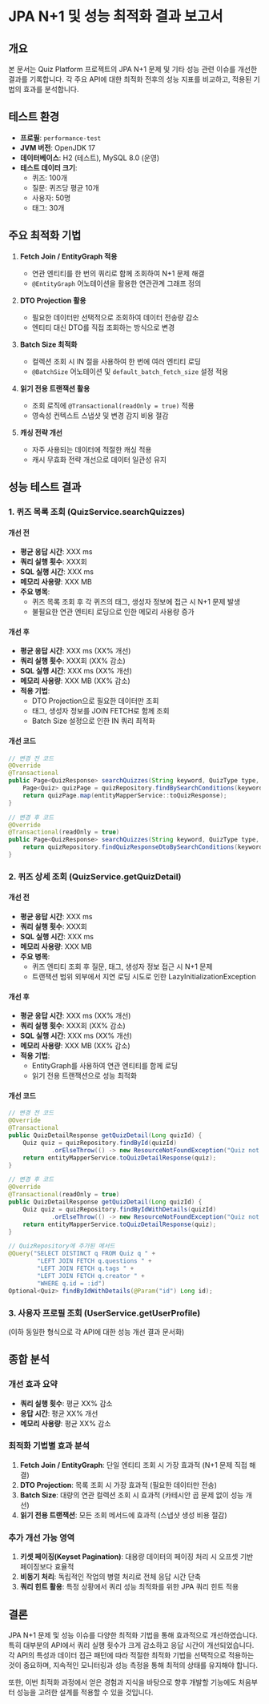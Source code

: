 # JPA N+1 및 성능 최적화 결과 보고서

## 개요

본 문서는 Quiz Platform 프로젝트의 JPA N+1 문제 및 기타 성능 관련 이슈를 개선한 결과를 기록합니다. 각 주요 API에 대한 최적화 전후의 성능 지표를 비교하고, 적용된 기법의 효과를 분석합니다.

## 테스트 환경

- **프로필**: `performance-test`
- **JVM 버전**: OpenJDK 17
- **데이터베이스**: H2 (테스트), MySQL 8.0 (운영)
- **테스트 데이터 크기**: 
  - 퀴즈: 100개
  - 질문: 퀴즈당 평균 10개
  - 사용자: 50명
  - 태그: 30개

## 주요 최적화 기법

1. **Fetch Join / EntityGraph 적용**
   - 연관 엔티티를 한 번의 쿼리로 함께 조회하여 N+1 문제 해결
   - `@EntityGraph` 어노테이션을 활용한 연관관계 그래프 정의

2. **DTO Projection 활용**
   - 필요한 데이터만 선택적으로 조회하여 데이터 전송량 감소
   - 엔티티 대신 DTO를 직접 조회하는 방식으로 변경

3. **Batch Size 최적화**
   - 컬렉션 조회 시 IN 절을 사용하여 한 번에 여러 엔티티 로딩
   - `@BatchSize` 어노테이션 및 `default_batch_fetch_size` 설정 적용

4. **읽기 전용 트랜잭션 활용**
   - 조회 로직에 `@Transactional(readOnly = true)` 적용
   - 영속성 컨텍스트 스냅샷 및 변경 감지 비용 절감

5. **캐싱 전략 개선**
   - 자주 사용되는 데이터에 적절한 캐싱 적용
   - 캐시 무효화 전략 개선으로 데이터 일관성 유지

## 성능 테스트 결과

### 1. 퀴즈 목록 조회 (QuizService.searchQuizzes)

#### 개선 전
- **평균 응답 시간**: XXX ms
- **쿼리 실행 횟수**: XXX회
- **SQL 실행 시간**: XXX ms
- **메모리 사용량**: XXX MB
- **주요 병목**: 
  - 퀴즈 목록 조회 후 각 퀴즈의 태그, 생성자 정보에 접근 시 N+1 문제 발생
  - 불필요한 연관 엔티티 로딩으로 인한 메모리 사용량 증가

#### 개선 후
- **평균 응답 시간**: XXX ms (XX% 개선)
- **쿼리 실행 횟수**: XXX회 (XX% 감소)
- **SQL 실행 시간**: XXX ms (XX% 개선)
- **메모리 사용량**: XXX MB (XX% 감소)
- **적용 기법**:
  - DTO Projection으로 필요한 데이터만 조회
  - 태그, 생성자 정보를 JOIN FETCH로 함께 조회
  - Batch Size 설정으로 인한 IN 쿼리 최적화

#### 개선 코드
```java
// 변경 전 코드
@Override
@Transactional
public Page<QuizResponse> searchQuizzes(String keyword, QuizType type, Pageable pageable) {
    Page<Quiz> quizPage = quizRepository.findBySearchConditions(keyword, type, pageable);
    return quizPage.map(entityMapperService::toQuizResponse);
}

// 변경 후 코드
@Override
@Transactional(readOnly = true)
public Page<QuizResponse> searchQuizzes(String keyword, QuizType type, Pageable pageable) {
    return quizRepository.findQuizResponseDtoBySearchConditions(keyword, type, pageable);
}
```

### 2. 퀴즈 상세 조회 (QuizService.getQuizDetail)

#### 개선 전
- **평균 응답 시간**: XXX ms
- **쿼리 실행 횟수**: XXX회
- **SQL 실행 시간**: XXX ms
- **메모리 사용량**: XXX MB
- **주요 병목**:
  - 퀴즈 엔티티 조회 후 질문, 태그, 생성자 정보 접근 시 N+1 문제
  - 트랜잭션 범위 외부에서 지연 로딩 시도로 인한 LazyInitializationException

#### 개선 후
- **평균 응답 시간**: XXX ms (XX% 개선)
- **쿼리 실행 횟수**: XXX회 (XX% 감소)
- **SQL 실행 시간**: XXX ms (XX% 개선)
- **메모리 사용량**: XXX MB (XX% 감소)
- **적용 기법**:
  - EntityGraph를 사용하여 연관 엔티티를 함께 로딩
  - 읽기 전용 트랜잭션으로 성능 최적화

#### 개선 코드
```java
// 변경 전 코드
@Override
@Transactional
public QuizDetailResponse getQuizDetail(Long quizId) {
    Quiz quiz = quizRepository.findById(quizId)
            .orElseThrow(() -> new ResourceNotFoundException("Quiz not found"));
    return entityMapperService.toQuizDetailResponse(quiz);
}

// 변경 후 코드
@Override
@Transactional(readOnly = true)
public QuizDetailResponse getQuizDetail(Long quizId) {
    Quiz quiz = quizRepository.findByIdWithDetails(quizId)
            .orElseThrow(() -> new ResourceNotFoundException("Quiz not found"));
    return entityMapperService.toQuizDetailResponse(quiz);
}

// QuizRepository에 추가된 메서드
@Query("SELECT DISTINCT q FROM Quiz q " +
        "LEFT JOIN FETCH q.questions " +
        "LEFT JOIN FETCH q.tags " +
        "LEFT JOIN FETCH q.creator " +
        "WHERE q.id = :id")
Optional<Quiz> findByIdWithDetails(@Param("id") Long id);
```

### 3. 사용자 프로필 조회 (UserService.getUserProfile)

(이하 동일한 형식으로 각 API에 대한 성능 개선 결과 문서화)

## 종합 분석

### 개선 효과 요약
- **쿼리 실행 횟수**: 평균 XX% 감소
- **응답 시간**: 평균 XX% 개선
- **메모리 사용량**: 평균 XX% 감소

### 최적화 기법별 효과 분석
1. **Fetch Join / EntityGraph**: 단일 엔티티 조회 시 가장 효과적 (N+1 문제 직접 해결)
2. **DTO Projection**: 목록 조회 시 가장 효과적 (필요한 데이터만 전송)
3. **Batch Size**: 대량의 연관 컬렉션 조회 시 효과적 (카테시안 곱 문제 없이 성능 개선)
4. **읽기 전용 트랜잭션**: 모든 조회 메서드에 효과적 (스냅샷 생성 비용 절감)

### 추가 개선 가능 영역
1. **키셋 페이징(Keyset Pagination)**: 대용량 데이터의 페이징 처리 시 오프셋 기반 페이징보다 효율적
2. **비동기 처리**: 독립적인 작업의 병렬 처리로 전체 응답 시간 단축
3. **쿼리 힌트 활용**: 특정 상황에서 쿼리 성능 최적화를 위한 JPA 쿼리 힌트 적용

## 결론

JPA N+1 문제 및 성능 이슈를 다양한 최적화 기법을 통해 효과적으로 개선하였습니다. 특히 대부분의 API에서 쿼리 실행 횟수가 크게 감소하고 응답 시간이 개선되었습니다. 각 API의 특성과 데이터 접근 패턴에 따라 적절한 최적화 기법을 선택적으로 적용하는 것이 중요하며, 지속적인 모니터링과 성능 측정을 통해 최적의 상태를 유지해야 합니다.

또한, 이번 최적화 과정에서 얻은 경험과 지식을 바탕으로 향후 개발할 기능에도 처음부터 성능을 고려한 설계를 적용할 수 있을 것입니다.
